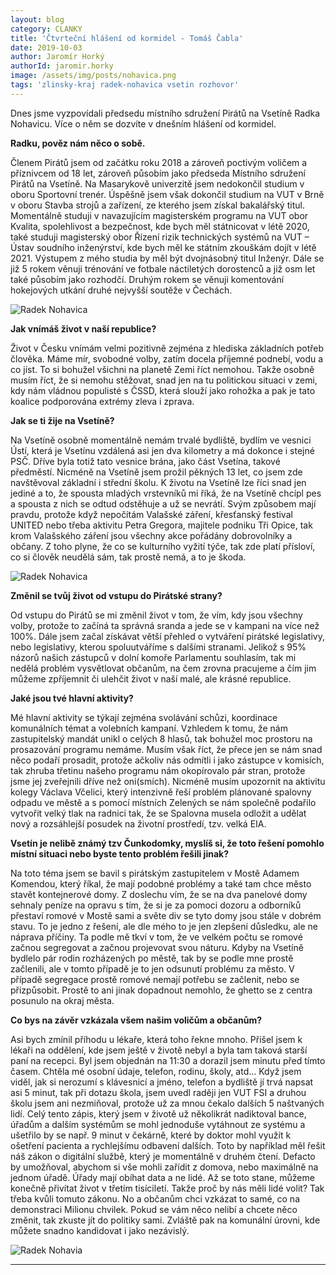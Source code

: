 ```yaml
---
layout: blog
category: CLANKY
title: 'Čtvrteční hlášení od kormidel - Tomáš Čabla'
date: 2019-10-03
author: Jaromír Horký
authorId: jaromir.horky
image: /assets/img/posts/nohavica.png   
tags: 'zlinsky-kraj radek-nohavica vsetin rozhovor'
---
```


Dnes jsme vyzpovídali předsedu místního sdružení Pirátů na Vsetíně Radka Nohavicu. Více o něm se dozvíte v dnešním hlášení od kormidel.

**Radku, pověz nám něco o sobě.**

Členem Pirátů jsem od začátku roku 2018 a zároveň poctivým voličem a příznivcem od 18 let, zároveň působím jako předseda Místního sdružení Pirátů na Vsetíně. Na Masarykově univerzitě jsem nedokončil studium v oboru Sportovní trenér. Úspěšně jsem však dokončil studium na VUT v Brně v oboru Stavba strojů a zařízení, ze kterého jsem získal bakalářský titul. Momentálně studuji v navazujícím magisterském programu na VUT obor Kvalita, spolehlivost a bezpečnost, kde bych měl státnicovat v létě 2020, také studuji magisterský obor Řízení rizik technických systémů na VUT – Ústav soudního inženýrství, kde bych měl ke státním zkouškám dojít v létě 2021. Výstupem z mého studia by měl být dvojnásobný titul Inženýr. Dále se již 5 rokem věnuji trénování ve fotbale náctiletých dorostenců a již osm let také působím jako rozhodčí. Druhým rokem se věnuji komentování hokejových utkání druhé nejvyšší soutěže v Čechách.

![Radek Nohavica](https://zlinsky.pirati.cz/assets/img/posts/nohavica1.jpg)

**Jak vnímáš život v naší republice?**

Život v Česku vnímám velmi pozitivně zejména z hlediska základních potřeb člověka. Máme mír, svobodné volby, zatím docela příjemné podnebí, vodu a co jíst. To si bohužel všichni na planetě Zemi říct nemohou. Takže osobně musím říct, že si nemohu stěžovat, snad jen na tu politickou situaci v zemi, kdy nám vládnou populisté s ČSSD, která slouží jako rohožka a pak je tato koalice podporována extrémy zleva i zprava.

**Jak se ti žije na Vsetíně?**

Na Vsetíně osobně momentálně nemám trvalé bydliště, bydlím ve vesnici Ústí, která je Vsetínu vzdálená asi jen dva kilometry a má dokonce i stejné PSČ. Dříve byla totiž tato vesnice brána, jako část Vsetína, takové předměstí. Nicméně na Vsetíně jsem prožil pěkných 13 let, co jsem zde navštěvoval základní i střední školu. K životu na Vsetíně lze říci snad jen jediné a to, že spousta mladých vrstevníků mi říká, že na Vsetíně chcípl pes a spousta z nich se odtud odstěhuje a už se nevrátí. Svým způsobem mají pravdu, protože když nepočítám Valašské záření, křesťanský festival UNITED nebo třeba aktivitu Petra Gregora, majitele podniku Tři Opice, tak krom Valašského záření jsou všechny akce pořádány dobrovolníky a občany. Z toho plyne, že co se kulturního vyžití týče, tak zde platí přísloví, co si člověk neudělá sám, tak prostě nemá, a to je škoda.

![Radek Nohavica](https://zlinsky.pirati.cz/assets/img/posts/nohavica2.jpg)

**Změnil se tvůj život od vstupu do Pirátské strany?**

Od vstupu do Pirátů se mi změnil život v tom, že vím, kdy jsou všechny volby, protože to začíná ta správná sranda a jede se v kampani na více než 100%. Dále jsem začal získávat větší přehled o vytváření pirátské legislativy, nebo legislativy, kterou spoluutváříme s dalšími stranami. Jelikož s 95% názorů našich zástupců v dolní komoře Parlamentu souhlasím, tak mi nedělá problém vysvětlovat občanům, na čem zrovna pracujeme a čím jim můžeme zpříjemnit či ulehčit život v naší malé, ale krásné republice.

**Jaké jsou tvé hlavní aktivity?**

Mé hlavní aktivity se týkají zejména svolávání schůzi, koordinace komunálních témat a volebních kampaní. Vzhledem k tomu, že nám zastupitelský mandát unikl o celých 8 hlasů, tak bohužel moc prostoru na prosazování programu nemáme. Musím však říct, že přece jen se nám snad něco podaří prosadit, protože ačkoliv nás odmítli i jako zástupce v komisích, tak zhruba třetinu našeho programu nám okopírovalo pár stran, protože jsme jej zveřejnili dříve než oni(smích). Nicméně musím upozornit na aktivitu kolegy Václava Včelici, který intenzivně řeší problém plánované spalovny odpadu ve městě a s pomocí místních Zelených se nám společně podařilo vytvořit velký tlak na radnici tak, že se Spalovna musela odložit a udělat nový a rozsáhlejší posudek na životní prostředí, tzv. velká EIA.

**Vsetín je nelibě známý tzv Čunkodomky, myslíš si, že toto řešení pomohlo místní situaci nebo byste tento problém řešili jinak?**

Na toto téma jsem se bavil s pirátským zastupitelem v Mostě Adamem Komendou, který říkal, že mají podobné problémy a také tam chce město stavět kontejnerové domy. Z doslechu vím, že se na dva panelové domy sehnaly peníze na opravu s tím, že si je za pomoci dozoru a odborníků přestaví romové v Mostě sami a světe div se tyto domy jsou stále v dobrém stavu. To je jedno z řešení, ale dle mého to je jen zlepšení důsledku, ale ne náprava příčiny. Ta podle mě tkví v tom, že ve velkém počtu se romové začnou segregovat a začnou projevovat svou náturu. Kdyby na Vsetíně bydlelo pár rodin rozházených po městě, tak by se podle mne prostě začlenili, ale v tomto případě je to jen odsunutí problému za město. V případě segregace prostě romové nemají potřebu se začlenit, nebo se přizpůsobit. Prostě to ani jinak dopadnout nemohlo, že ghetto se z centra posunulo na okraj města.

**Co bys na závěr vzkázala všem našim voličům a občanům?**

Asi bych zmínil příhodu u lékaře, která toho řekne mnoho. Přišel jsem k lékaři na oddělení, kde jsem ještě v životě nebyl a byla tam taková starší paní na recepci. Byl jsem objednán na 11:30 a dorazil jsem minutu před tímto časem. Chtěla mé osobní údaje, telefon, rodinu, školy, atd… Když jsem viděl, jak si nerozumí s klávesnicí a jméno, telefon a bydliště jí trvá napsat asi 5 minut, tak při dotazu škola, jsem uvedl raději jen VUT FSI a druhou školu jsem ani nezmiňoval, protože už za mnou čekalo dalších 5 naštvaných lidí. Celý tento zápis, který jsem v životě už několikrát nadiktoval bance, úřadům a dalším systémům se mohl jednoduše vytáhnout ze systému a ušetřilo by se např. 9 minut v čekárně, které by doktor mohl využít k ošetření pacienta a rychlejšímu odbavení dalších. Toto by například měl řešit náš zákon o digitální službě, který je momentálně v druhém čtení. Defacto by umožňoval, abychom si vše mohli zařídit z domova, nebo maximálně na jednom úřadě. Úřady mají obíhat data a ne lidé. Až se toto stane, můžeme konečně přivítat život v třetím tisíciletí. Takže proč by nás měli lidé volit? Tak třeba kvůli tomuto zákonu. No a občanům chci vzkázat to samé, co na demonstraci Milionu chvilek. Pokud se vám něco nelibí a chcete něco změnit, tak zkuste jít do politiky sami. Zvláště pak na komunální úrovni, kde můžete snadno kandidovat i jako nezávislý.

![Radek Nohavia](https://zlinsky.pirati.cz/assets/img/posts/nohavica3.JPG)

---
